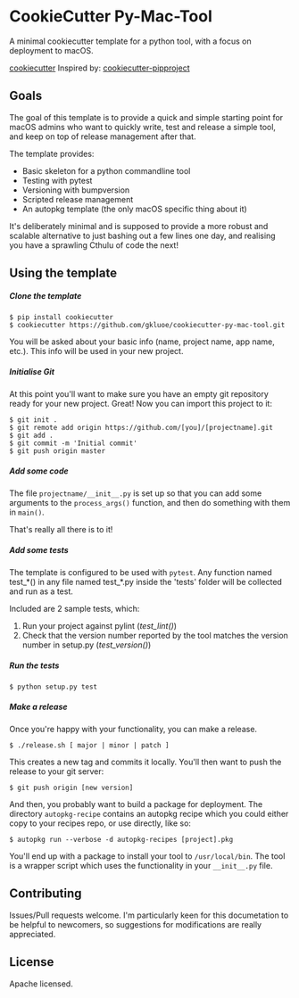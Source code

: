 CookieCutter Py-Mac-Tool 
=============================

A minimal cookiecutter template for a python tool, with a focus on deployment to macOS.

[cookiecutter](https://github.com/audreyr/cookiecutter)
Inspired by: [cookiecutter-pipproject](https://github.com/wdm0006/cookiecutter-pipproject.git)

Goals
-------

The goal of this template is to provide a quick and simple starting point for macOS admins who want to quickly write,
test and release a simple tool, and keep on top of release management after that. 

The template provides:

 * Basic skeleton for a python commandline tool
 * Testing with pytest
 * Versioning with bumpversion
 * Scripted release management
 * An autopkg template (the only macOS specific thing about it) 

It's deliberately minimal and is supposed to provide a more robust and scalable alternative to just bashing out a few lines one day, and realising you have a sprawling Cthulu of code the next!
 
Using the template
----------------------

##### Clone the template #####

    $ pip install cookiecutter
    $ cookiecutter https://github.com/gkluoe/cookiecutter-py-mac-tool.git

You will be asked about your basic info (name, project name, app name, etc.). This info will be used in your new project.

##### Initialise Git #####
    
At this point you'll want to make sure you have an empty git repository ready for your new project. 
Great! Now you can import this project to it:

    $ git init .
    $ git remote add origin https://github.com/[you]/[projectname].git
    $ git add .
    $ git commit -m 'Initial commit'
    $ git push origin master

 
##### Add some code #####

The file `projectname/__init__.py` is set up so that you can add some arguments to the `process_args()` function, and then do something with them in `main()`.

That's really all there is to it!

##### Add some tests #####

The template is configured to be used with `pytest`. Any function named test_\*() in any file named test_\*.py inside the 'tests' folder will be collected and run as a test.

Included are 2 sample tests, which:

 1. Run your project against pylint (*test_lint()*)
 2. Check that the version number reported by the tool matches the version number in setup.py (*test_version()*)

##### Run the tests #####
    $ python setup.py test

##### Make a release #####

Once you're happy with your functionality, you can make a release. 

    $ ./release.sh [ major | minor | patch ]

This creates a new tag and commits it locally. You'll then want to push the release to your git server:

    $ git push origin [new version]

And then, you probably want to build a package for deployment. The directory `autopkg-recipe` contains an autopkg recipe which you could either copy to your recipes repo, or use directly, like so:

    $ autopkg run --verbose -d autopkg-recipes [project].pkg
    
You'll end up with a package to install your tool to `/usr/local/bin`. The tool is a wrapper script which uses the functionality in your `__init__.py` file.

Contributing
--------------

Issues/Pull requests welcome. I'm particularly keen for this documetation to be helpful to newcomers, so suggestions for modifications are really appreciated.

License
---------

Apache licensed.

